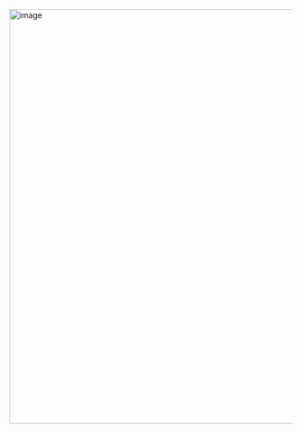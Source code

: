 <img width="753" height="738" alt="image" src="https://github.com/user-attachments/assets/9b7a573a-d517-4274-97bf-283f8b0eba0c" />

